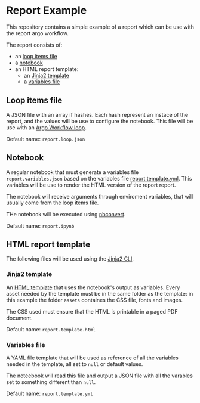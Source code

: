 # Report Example

This repository contains a simple example of a report which can be use with the report argo workflow.

The report consists of:

- an [loop items file](report.loop.json)
- a [notebook](report.ipynb)
- an HTML report template:
    - an [Jinja2 template](report.template.html)
    - a [variables file](report.template.yml)

## Loop items file

A JSON file with an array if hashes. Each hash represent an instace of the report, and the values will be use to configure the notebook. This file will be use with an [Argo Workflow loop](https://argoproj.github.io/argo-workflows/examples/#loops).

Default name: `report.loop.json`

## Notebook

A regular notebook that must generate a variables file `report.variables.json` based on the variables file [report.template.yml](report.template.yml). This variables will be use to render the HTML version of the report report.

The notebook will receive arguments through enviroment variables, that will usually come from the loop items file.

THe notebook will be executed using [nbconvert](https://nbconvert.readthedocs.io/en/latest/usage.html).

Default name: `report.ipynb`

## HTML report template

The following files will be used using  the [Jinja2 CLI](https://github.com/kolypto/j2cli).

### Jinja2 template

An [HTML template](https://github.com/kolypto/j2cli#tutorial) that uses the notebook's output as variables. Every asset needed by the template must be in the same folder as the template: in this example the folder `assets` containes the CSS file, fonts and images.

The CSS used must ensure that the HTML is printable in a paged PDF document.

Default name: `report.template.html`

### Variables file

A YAML file template that will be used as reference of all the variables needed in the template, all set to `null` or default values.

The noteebook will read this file and output a JSON file with all the varables set to something different than `null`.

Default name: `report.template.yml`
